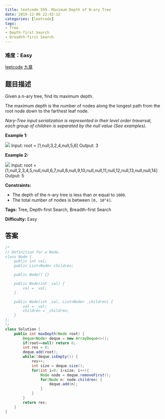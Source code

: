```yaml
---
title: leetcode 559. Maximum Depth of N-ary Tree
date: 2019-12-06 22:42:12
categories: [leetcode]
tags:
- Tree
- Depth-first Search
- Breadth-first Search
---
```

### 难度：Easy

<a href="https://leetcode.com/problems/maximum-depth-of-n-ary-tree/">leetcode</a>
<a href="https://www.jiuzhang.com/solution/maximum-depth-of-n-ary-tree/">九章</a>
## 题目描述
Given a n-ary tree, find its maximum depth.

The maximum depth is the number of nodes along the longest path from the root
node down to the farthest leaf node.

_Nary-Tree input serialization  is represented in their level order traversal,
each group of children is separated by the null value (See examples)._



**Example 1:**

![](https://assets.leetcode.com/uploads/2018/10/12/narytreeexample.png)
            Input: root = [1,null,3,2,4,null,5,6]    Output: 3    

**Example 2:**

![](https://assets.leetcode.com/uploads/2019/11/08/sample_4_964.png)
            Input: root = [1,null,2,3,4,5,null,null,6,7,null,8,null,9,10,null,null,11,null,12,null,13,null,null,14]    Output: 5    



**Constraints:**

  * The depth of the n-ary tree is less than or equal to `1000`.
  * The total number of nodes is between `[0, 10^4]`.


**Tags:** Tree, Depth-first Search, Breadth-first Search

**Difficulty:** Easy
## 答案
<!--more-->
```java
/*
// Definition for a Node.
class Node {
    public int val;
    public List<Node> children;

    public Node() {}

    public Node(int _val) {
        val = _val;
    }

    public Node(int _val, List<Node> _children) {
        val = _val;
        children = _children;
    }
};
*/
class Solution {
    public int maxDepth(Node root) {
        Deque<Node> deque = new ArrayDeque<>();
        if(root==null) return 0;
        int res = 0;
        deque.add(root);
        while(!deque.isEmpty()) {
            res++;
            int size = deque.size();
            for(int i=0; i<size; i++){
                Node node = deque.removeFirst();
                for(Node n: node.children) {
                    deque.add(n);
                }
            }
        }
        return res;
    }
}
```